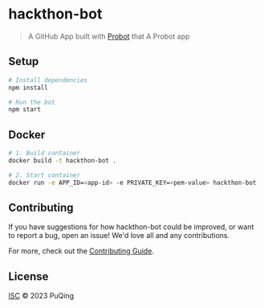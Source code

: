 # hackthon-bot

> A GitHub App built with [Probot](https://github.com/probot/probot) that A Probot app

## Setup

```sh
# Install dependencies
npm install

# Run the bot
npm start
```

## Docker

```sh
# 1. Build container
docker build -t hackthon-bot .

# 2. Start container
docker run -e APP_ID=<app-id> -e PRIVATE_KEY=<pem-value> hackthon-bot
```

## Contributing

If you have suggestions for how hackthon-bot could be improved, or want to report a bug, open an issue! We'd love all and any contributions.

For more, check out the [Contributing Guide](CONTRIBUTING.md).

## License

[ISC](LICENSE) © 2023 PuQing
